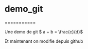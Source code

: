 # demo_git
===========

Une demo de git $ a + b = \frac{c}{d}$

Et maintenant on modifie depuis github
